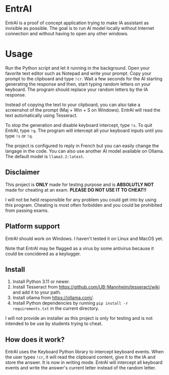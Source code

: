 # EntrAI

EntrAI is a proof of concept application trying to make IA assistant as invisible as possible. The goal is to run AI model locally without Internet connection and without having to open any other windows.

# Usage

Run the Python script and let it running in the background. Open your favorite text editor such as Notepad and write your prompt. Copy your prompt to the clipboard and type `!cr`. Wait a few seconds for the AI starting generating the response and then, start typing random letters on your keyboard. The program should replace your random letters by the IA response.

Instead of copying the text to your clipboard, you can also take a screenshot of the prompt (Maj + Win + S on Windows). EntrAI will read the text automatically using Tesseract.

To stop the generation and disable keyboard intercept, type `!s`. To quit EntrAI, type `!q`. The program will intercept all your keyboard inputs until you type `!s` or `!q`.

The project is configured to reply in French but you can easily change the langage in the code. You can also use another AI model available on Ollama. The default model is `llama3.2:latest`.

## Disclaimer

This project is **ONLY** made for testing purpose and is **ABSOLUTLY NOT** made for cheating at an exam.
**PLEASE DO NOT USE IT TO CHEAT!!**

I will not be held responsible for any problem you could get into by using this program. Cheating is most often forbidden and you could be prohibited from passing exams.

## Platform support

EntrAI should work on Windows. I haven't tested it on Linux and MacOS yet.

Note that EntrAI may be flagged as a virus by some antivirus because it could be concidered as a keylogger.

## Install

1. Install Python 3.11 or newer.
2. Install Tesseract from https://github.com/UB-Mannheim/tesseract/wiki and add it to your path.
3. Install ollama from https://ollama.com/.
4. Install Python dependencies by running `pip install -r requirements.txt` in the current directory.


I will not provide an installer as this project is only for testing and is not intended to be use by students trying to cheat.

## How does it work?

EntrAI uses the Keyboard Python library to intercept keyboard events. When the user types `!cr`, it will read the clipboard content, give it to the IA and store the answer. It is now in writing mode. EntrAI will intercept all keyboard events and write the answer's current letter instead of the random letter.
